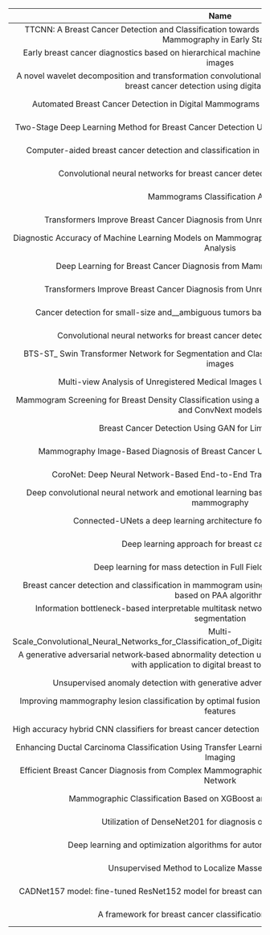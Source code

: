 |Name|Doi|ReaderName|
|:--:|:--:|:--:|
|TTCNN: A Breast Cancer Detection and Classification towards Computer-Aided Diagnosis Using Digital Mammography in Early Stages|https://doi.org/10.3390/app12073273|Mahdi Firouzbakht|
|Early breast cancer diagnostics based on hierarchical machine learning classification for mammography images|https://doi.org/10.1080/23311916.2021.1968324|Mahdi Firouzbakht|
|A novel wavelet decomposition and transformation convolutional neural network with data augmentation for breast cancer detection using digital mammogram|https://doi.org/10.1038/s41598-022-09905-3|Mahdi Firouzbakht|
|Automated Breast Cancer Detection in Digital Mammograms of Various Densities via Deep Learning|https://doi.org/10.3390/jpm10040211|Mahdi Firouzbakht|
|Two-Stage Deep Learning Method for Breast Cancer Detection Using High-Resolution Mammogram Images|https://doi.org/10.3390/app12094616|Mahdi Firouzbakht|
|Computer-aided breast cancer detection and classification in mammography A comprehensive review|https://doi.org/10.1016/j.compbiomed.2023.106554|Mahdi Niknejad|
|Convolutional neural networks for breast cancer detection in mammography A survey|https://doi.org/10.1016/j.compbiomed.2021.104248|Mahdi Niknejad|
|Mammograms Classification A Review|https://doi.org/10.48550/arXiv.2203.03618|Mahdi Niknejad|
|Transformers Improve Breast Cancer Diagnosis from Unregistered Multi-View Mammograms|https://doi.org/10.3390/diagnostics12071549|Mahdi Niknejad|
|Diagnostic Accuracy of Machine Learning Models on Mammography in Breast Cancer Classification: A Meta-Analysis|https://doi.org/10.3390/diagnostics12071643|Mahdi Firouzbakht|
|Deep Learning for Breast Cancer Diagnosis from Mammograms—A Comparative Study|http://dx.doi.org/10.3390/jimaging5030037|Mahdi Firouzbakht|
|Transformers Improve Breast Cancer Diagnosis from Unregistered Multi-View Mammograms|https://doi.org/10.3390/diagnostics12071549|Mahdi Firouzbakht|
|Cancer detection for small-size and__ambiguous tumors based on semantic FPN and transformer|https://doi.org/10.1371/journal.pone.0275194|Mahdi Firouzbakht|
|Convolutional neural networks for breast cancer detection in mammography: A survey|https://doi.org/10.1016/j.compbiomed.2021.104248|Mahdi Firouzbakht|
|BTS-ST_ Swin Transformer Network for Segmentation and Classification of Multimodality Breast cancer images | https://doi.org/10.1016/j.knosys.2023.110393|Mahdi Firouzbakht|
|Multi-view Analysis of Unregistered Medical Images Using Cross-View Transformers |https://doi.org/10.1007/978-3-030-87199-4_10|Mahdi Firouzbakht|
|Mammogram Screening for Breast Density Classification using a soft voting ensemble of Swin Transformers and ConvNext models|http://dx.doi.org/10.1109/SITIS57111.2022.00063|Mahdi Firouzbakht|
|Breast Cancer Detection Using GAN for Limited Labeled Dataset|https://doi.org/10.1109/CICN49253.2020.9242551|Mahdi Firouzbakht|
|Mammography Image-Based Diagnosis of Breast Cancer Using Machine Learning: A Pilot Study|https://doi.org/10.3390/s22010203|Mahdi Firouzbakht|
|CoroNet: Deep Neural Network-Based End-to-End Training for Breast Cancer Diagnosis|https://doi.org/10.3390/app12147080|Mahdi Niknejad|
|Deep convolutional neural network and emotional learning based breast_cancer detection using digital mammography|https://doi.org/10.1016/j.compbiomed.2021.104318|Mahdi Niknejad|
|Connected-UNets a deep learning architecture for breast mass segmentation|https://doi.org/10.1038/s41523-021-00358-x|Mahdi Niknejad|
|Deep learning approach for breast cancer diagnosis|https://doi.org/10.1145/3328833.3328867|Mahdi Niknejad|
|Deep learning for mass detection in Full Field Digital Mammograms|https://doi.org/10.1016/j.compbiomed.2020.103774|Mahdi Niknejad|
|Breast cancer detection and classification in mammogram using a three-stage deep learning framework based on PAA algorithm|https://doi.org/10.1016/j.artmed.2022.102419|Mahdi Niknejad|
|Information bottleneck-based interpretable multitask network for breast cancer classification and segmentation|https://doi.org/10.1016/j.media.2022.102687|Mahdi Niknejad|
|Multi-Scale_Convolutional_Neural_Networks_for_Classification_of_Digital_Mammograms_With_Breast_Calcifications | https://doi.org/10.1109/ACCESS.2021.3104627|Mahdi Niknejad|
|A generative adversarial network‑based abnormality detection using only normal images for model training with application to digital breast tomosynthesis|https://doi.org/10.1038/s41598-021-89626-1|Mahdi Niknejad|
|Unsupervised anomaly detection with generative adversarial networks in mammography|https://doi.org/10.1038/s41598-023-29521-z|Mahdi Niknejad|
|Improving mammography lesion classification by optimal fusion of handcrafted and deep transfer learning features|https://doi.org/10.1088/1361-6560/ac5297|Mahdi Niknejad|
|High accuracy hybrid CNN classifiers for breast cancer detection using mammogram and ultrasound datasets|https://doi.org/10.1016/j.bspc.2022.104292|Mahdi Niknejad|
|Enhancing Ductal Carcinoma Classification Using Transfer Learning with 3D U-Net Models in Breast Cancer Imaging|https://doi.org/10.3390/app13074255|Mahdi Niknejad|
|Efficient Breast Cancer Diagnosis from Complex Mammographic Images Using Deep Convolutional Neural Network|https://doi.org/10.1155/2023/7717712|Mahdi Niknejad|
|Mammographic Classification Based on XGBoost and DCNN With Multi Features|https://doi.org/10.1109/ACCESS.2020.2986546|Mahdi Niknejad|
|Utilization of DenseNet201 for diagnosis of breast abnormality|https://doi.org/10.1007/s00138-019-01042-8|Mahdi Niknejad|
|Deep learning and optimization algorithms for automatic breast cancer detection|https://doi.org/10.1002/ima.22400|Mahdi Niknejad|
|Unsupervised Method to Localize Masses in Mammograms|https://doi.org/10.1109/ACCESS.2021.3094768|Mahdi Niknejad|
|CADNet157 model: fine-tuned ResNet152 model for breast cancer diagnosis from mammography images| - |Mahdi Niknejad|
|A framework for breast cancer classification using Multi-DCNNs|https://doi.org/10.1016/j.compbiomed.2021.104245|Mahdi Niknejad|






